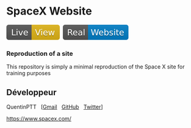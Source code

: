 # SpaceX Website
[![Live view](img/Live-View-yellow.svg)](https://quentinptt.github.io/SpaceX-Website/)&nbsp;
[![Real website](img/Real-Website-blue.svg)](https://www.spacex.com/)&nbsp;
### Reproduction of a site

This repository is simply a minimal reproduction of the Space X site for training purposes

## Développeur

QuentinPTT
&nbsp; [[Gmail](mailto:quentine0@gmail.com)
&nbsp; [GitHub](https://github.com/QuentinPTT)
&nbsp; [Twitter](https://twitter.com/quentin_ptt)]


https://www.spacex.com/
